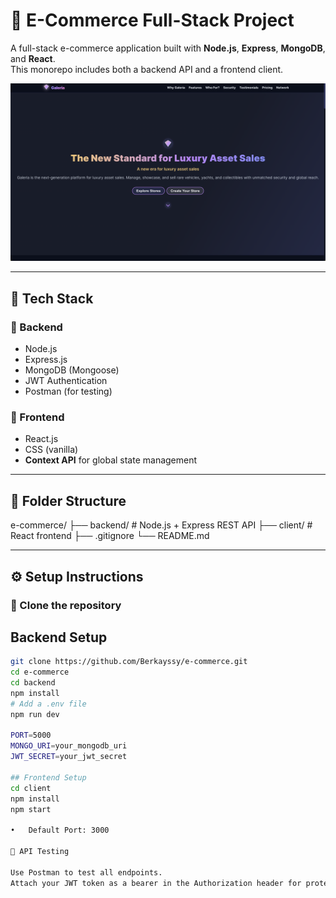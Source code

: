 # 🛒 E-Commerce Full-Stack Project

A full-stack e-commerce application built with **Node.js**, **Express**, **MongoDB**, and **React**.  
This monorepo includes both a backend API and a frontend client.

![Screenshot](./screenshot.png)

---

## 🚀 Tech Stack

### 🧠 Backend
- Node.js
- Express.js
- MongoDB (Mongoose)
- JWT Authentication
- Postman (for testing)

### 🎨 Frontend
- React.js
- CSS (vanilla)
- **Context API** for global state management

---

## 📁 Folder Structure

e-commerce/
├── backend/         # Node.js + Express REST API
├── client/          # React frontend
├── .gitignore
└── README.md

---

## ⚙️ Setup Instructions

### 🔌 Clone the repository

## Backend Setup

```bash
git clone https://github.com/Berkayssy/e-commerce.git
cd e-commerce
cd backend
npm install
# Add a .env file
npm run dev

PORT=5000
MONGO_URI=your_mongodb_uri
JWT_SECRET=your_jwt_secret

## Frontend Setup
cd client
npm install
npm start

•	Default Port: 3000

📮 API Testing

Use Postman to test all endpoints.
Attach your JWT token as a bearer in the Authorization header for protected routes.


